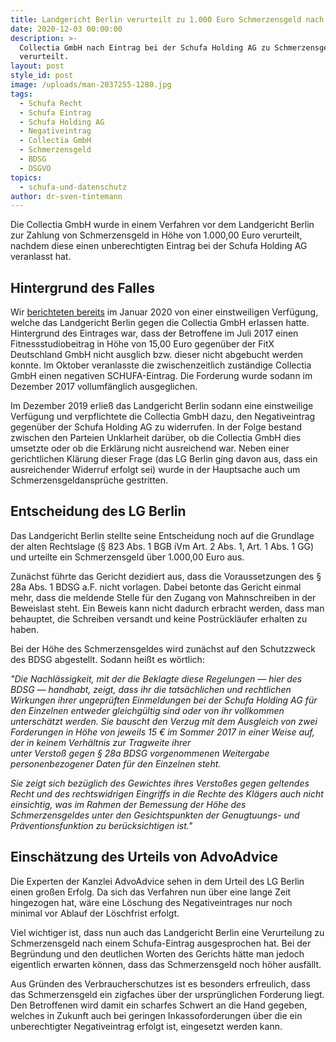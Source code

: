 ```yaml
---
title: Landgericht Berlin verurteilt zu 1.000 Euro Schmerzensgeld nach Schufa-Eintrag
date: 2020-12-03 00:00:00
description: >-
  Collectia GmbH nach Eintrag bei der Schufa Holding AG zu Schmerzensgeld
  verurteilt.
layout: post
style_id: post
image: /uploads/man-2037255-1280.jpg
tags:
  - Schufa Recht
  - Schufa Eintrag
  - Schufa Holding AG
  - Negativeintrag
  - Collectia GmbH
  - Schmerzensgeld
  - BDSG
  - DSGVO
topics:
  - schufa-und-datenschutz
author: dr-sven-tintemann
---
```


Die Collectia GmbH wurde in einem Verfahren vor dem Landgericht Berlin zur Zahlung von Schmerzensgeld in Höhe von 1.000,00 Euro verurteilt, nachdem diese einen unberechtigten Eintrag bei der Schufa Holding AG veranlasst hat.

## Hintergrund des Falles

Wir [berichteten bereits](https://advoadvice.de/blog/schufa-recht-lg-berlin-erl%C3%A4sst-einstweilige-verf%C3%BCgung-gegen-collectia-gmbh/) im Januar 2020 von einer einstweiligen Verfügung, welche das Landgericht Berlin gegen die Collectia GmbH erlassen hatte. Hintergrund des Eintrages war, dass der Betroffene im Juli 2017 einen Fitnessstudiobeitrag in Höhe von 15,00 Euro gegenüber der FitX Deutschland GmbH nicht ausglich bzw. dieser nicht abgebucht werden konnte. Im Oktober veranlasste die zwischenzeitlich zuständige Collectia GmbH einen negativen SCHUFA-Eintrag. Die Forderung wurde sodann im Dezember 2017 vollumfänglich ausgeglichen.

Im Dezember 2019 erlie&szlig; das Landgericht Berlin sodann eine einstweilige Verfügung und verpflichtete die Collectia GmbH dazu, den Negativeintrag gegenüber der Schufa Holding AG zu widerrufen. In der Folge bestand zwischen den Parteien Unklarheit darüber, ob die Collectia GmbH dies umsetzte oder ob die Erklärung nicht ausreichend war. Neben einer gerichtlichen Klärung dieser Frage (das LG Berlin ging davon aus, dass ein ausreichender Widerruf erfolgt sei) wurde in der Hauptsache auch um Schmerzensgeldansprüche gestritten.

## Entscheidung des LG Berlin

Das Landgericht Berlin stellte seine Entscheidung noch auf die Grundlage der alten Rechtslage (&sect; 823 Abs. 1 BGB iVm Art. 2 Abs. 1, Art. 1 Abs. 1 GG) und urteilte ein Schmerzensgeld über 1.000,00 Euro aus.

Zunächst führte das Gericht dezidiert aus, dass die Voraussetzungen des &sect; 28a Abs. 1 BDSG a.F. nicht vorlagen. Dabei betonte das Gericht einmal mehr, dass die meldende Stelle für den Zugang von Mahnschreiben in der Beweislast steht. Ein Beweis kann nicht dadurch erbracht werden, dass man behauptet, die Schreiben versandt und keine Postrückläufer erhalten zu haben.

Bei der Höhe des Schmerzensgeldes wird zunächst auf den Schutzzweck des BDSG abgestellt. Sodann hei&szlig;t es wörtlich:

*"Die Nachlässigkeit, mit der die Beklagte diese Regelungen — hier des BDSG — handhabt, zeigt, dass ihr die tatsächlichen und rechtlichen Wirkungen ihrer ungeprüften Einmeldungen bei der Schufa Holding AG für den Einzelnen entweder gleichgültig sind oder von ihr vollkommen unterschätzt werden. Sie bauscht den Verzug mit dem Ausgleich von zwei Forderungen in Höhe von jeweils 15 € im Sommer 2017 in einer Weise auf, der in keinem Verhältnis zur Tragweite ihrer<br>unter Versto&szlig; gegen &sect; 28a BDSG vorgenommenen Weitergabe personenbezogener Daten für den Einzelnen steht.*

*Sie zeigt sich bezüglich des Gewichtes ihres Versto&szlig;es gegen geltendes Recht und des rechtswidrigen Eingriffs in die Rechte des Klägers auch nicht einsichtig, was im Rahmen der Bemessung der Höhe des Schmerzensgeldes unter den Gesichtspunkten der Genugtuungs- und Präventionsfunktion zu berücksichtigen ist."*

## Einschätzung des Urteils von AdvoAdvice

Die Experten der Kanzlei AdvoAdvice sehen in dem Urteil des LG Berlin einen gro&szlig;en Erfolg. Da sich das Verfahren nun über eine lange Zeit hingezogen hat, wäre eine Löschung des Negativeintrages nur noch minimal vor Ablauf der Löschfrist erfolgt.

Viel wichtiger ist, dass nun auch das Landgericht Berlin eine Verurteilung zu Schmerzensgeld nach einem Schufa-Eintrag ausgesprochen hat. Bei der Begründung und den deutlichen Worten des Gerichts hätte man jedoch eigentlich erwarten können, dass das Schmerzensgeld noch höher ausfällt.&nbsp;

Aus Gründen des Verbraucherschutzes ist es besonders erfreulich, dass das Schmerzensgeld ein zigfaches über der ursprünglichen Forderung liegt. Den Betroffenen wird damit ein scharfes Schwert an die Hand gegeben, welches in Zukunft auch bei geringen Inkassoforderungen über die ein unberechtigter Negativeintrag erfolgt ist, eingesetzt werden kann.<br>&nbsp;